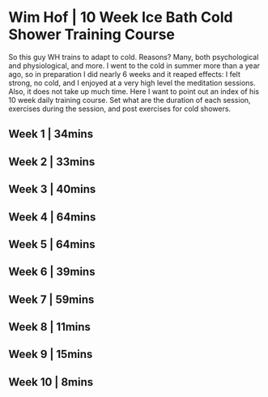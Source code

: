 # Wim Hof | 10 Week Ice Bath Cold Shower Training Course

So this guy WH trains to adapt to cold. Reasons? Many, both psychological and physiological, and more. I went to the cold in summer more than a year ago, so in preparation I did nearly 6 weeks and it reaped effects: I felt strong, no cold, and I enjoyed at a very high level the meditation sessions. Also, it does not take up much time. Here I want to point out an index of his 10 week daily training course. Set what are the duration of each session, exercises during the session, and post exercises for cold showers.

## Week 1 | 34mins

## Week 2 | 33mins

## Week 3 | 40mins

## Week 4 | 64mins

## Week 5 | 64mins

## Week 6 | 39mins

## Week 7 | 59mins

## Week 8 | 11mins

## Week 9 | 15mins

## Week 10 | 8mins


